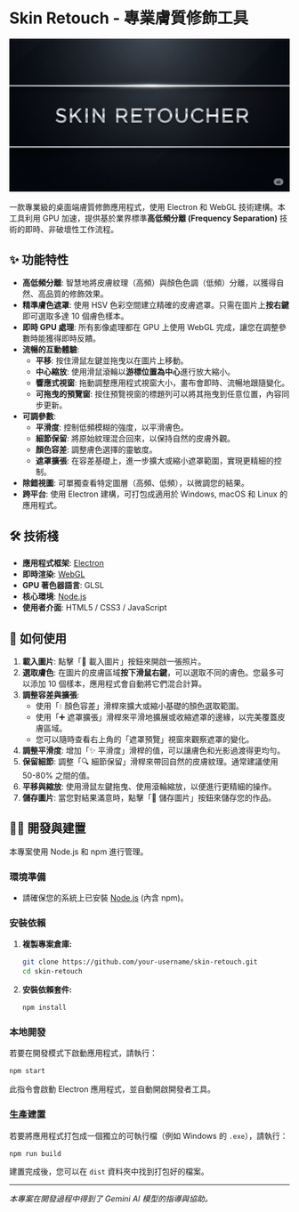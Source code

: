 # Skin Retouch - 專業膚質修飾工具

![專案橫幅](./Skin%20Retoucher.png)

一款專業級的桌面端膚質修飾應用程式，使用 Electron 和 WebGL 技術建構。本工具利用 GPU 加速，提供基於業界標準**高低頻分離 (Frequency Separation)** 技術的即時、非破壞性工作流程。

## ✨ 功能特性

- **高低頻分離**: 智慧地將皮膚紋理（高頻）與顏色色調（低頻）分離，以獲得自然、高品質的修飾效果。
- **精準膚色遮罩**: 使用 HSV 色彩空間建立精確的皮膚遮罩。只需在圖片上**按右鍵**即可選取多達 10 個膚色樣本。
- **即時 GPU 處理**: 所有影像處理都在 GPU 上使用 WebGL 完成，讓您在調整參數時能獲得即時反饋。
- **流暢的互動體驗**:
    - **平移**: 按住滑鼠左鍵並拖曳以在圖片上移動。
    - **中心縮放**: 使用滑鼠滾輪以**游標位置為中心**進行放大縮小。
    - **響應式視窗**: 拖動調整應用程式視窗大小，畫布會即時、流暢地跟隨變化。
    - **可拖曳的預覽窗**: 按住預覽視窗的標題列可以將其拖曳到任意位置，內容同步更新。
- **可調參數**:
    - **平滑度**: 控制低頻模糊的強度，以平滑膚色。
    - **細節保留**: 將原始紋理混合回來，以保持自然的皮膚外觀。
    - **顏色容差**: 調整膚色選擇的靈敏度。
    - **遮罩擴張**: 在容差基礎上，進一步擴大或縮小遮罩範圍，實現更精細的控制。
- **除錯視圖**: 可單獨查看特定圖層（高頻、低頻），以微調您的結果。
- **跨平台**: 使用 Electron 建構，可打包成適用於 Windows, macOS 和 Linux 的應用程式。

## 🛠️ 技術棧

- **應用程式框架**: [Electron](https://www.electronjs.org/)
- **即時渲染**: [WebGL](https://get.webgl.org/)
- **GPU 著色器語言**: GLSL
- **核心環境**: [Node.js](https://nodejs.org/)
- **使用者介面**: HTML5 / CSS3 / JavaScript

## 🚀 如何使用

1.  **載入圖片**: 點擊「📂 載入圖片」按鈕來開啟一張照片。
2.  **選取膚色**: 在圖片的皮膚區域**按下滑鼠右鍵**，可以選取不同的膚色。您最多可以添加 10 個樣本，應用程式會自動將它們混合計算。
3.  **調整容差與擴張**:
    - 使用「💧 顏色容差」滑桿來擴大或縮小基礎的顏色選取範圍。
    - 使用「➕ 遮罩擴張」滑桿來平滑地擴展或收縮遮罩的邊緣，以完美覆蓋皮膚區域。
    - 您可以隨時查看右上角的「遮罩預覽」視窗來觀察遮罩的變化。
4.  **調整平滑度**: 增加「✨ 平滑度」滑桿的值，可以讓膚色和光影過渡得更均勻。
5.  **保留細節**: 調整「🔍 細節保留」滑桿來帶回自然的皮膚紋理。通常建議使用 50-80% 之間的值。
6.  **平移與縮放**: 使用滑鼠左鍵拖曳、使用滾輪縮放，以便進行更精細的操作。
7.  **儲存圖片**: 當您對結果滿意時，點擊「💾 儲存圖片」按鈕來儲存您的作品。

## 👨‍💻 開發與建置

本專案使用 Node.js 和 npm 進行管理。

### 環境準備

- 請確保您的系統上已安裝 [Node.js](https://nodejs.org/) (內含 npm)。

### 安裝依賴

1.  **複製專案倉庫:**
    ```sh
    git clone https://github.com/your-username/skin-retouch.git
    cd skin-retouch
    ```

2.  **安裝依賴套件:**
    ```sh
    npm install
    ```

### 本地開發

若要在開發模式下啟動應用程式，請執行：

```sh
npm start
```
此指令會啟動 Electron 應用程式，並自動開啟開發者工具。

### 生產建置

若要將應用程式打包成一個獨立的可執行檔（例如 Windows 的 `.exe`），請執行：

```sh
npm run build
```
建置完成後，您可以在 `dist` 資料夾中找到打包好的檔案。

---

*本專案在開發過程中得到了 Gemini AI 模型的指導與協助。*
